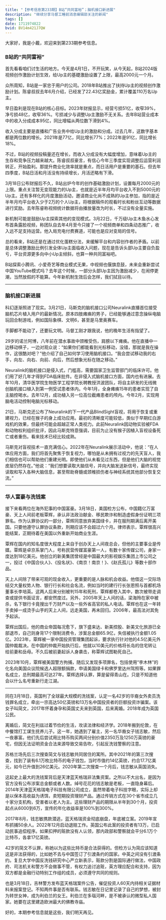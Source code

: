 ```yaml
---
title: "【参考信息第233期】B站“共同富裕”；脑机接口新进展"
description: "继续分享马督工睡前消息编辑部关注的新闻"
tags: []
date: 1711974822
bvid: BV14m421J7QW
---
```

大家好，我是小戴，欢迎来到第233期参考信息。

### B站的“共同富裕”

首先看看咱们讨生活的地方。今天是4月1日，不开玩笑，从今天起，B站2024版视频创作激励计划生效，给Up主的基礎激励设置了上限，最高2000元一个月。

众所周知，B站是一家忠于用户的公司。2018年B站推出了扶持Up主的视频创作激励计划。陈睿叔叔去年6月介绍，已经发了22.43亿奖励金，累计覆盖110万名Up主。

早日盈利是现在B站的核心目标。2023年财报显示，经营亏损51亿，收窄39%，净亏损48亿，收窄36%。亏损减少与调整Up主激励不无关系。去年B站营业成本中的收入分成成本95亿，同比增幅从两位数下滑到4%。

收入分成主要是直播和广告业务中给Up主的激励和分成。过去几年，这数字基本都是两位数的增长。2021年是77亿，同比增长77%；2022年是91亿，同比增长18%。

不过，B站的视频投稿量还在增长，而收入分成没有大幅度增加，意味着Up主的生存和竞争压力越来越大。陈睿叔叔豪言，有信心今年三季度实现调整后运营利润转正，开始盈利。那提升商业化效率就是重点，而日活用户是重要的基石。但去年四季度，B站日活和月活没有持续增长，月活还略有下滑。

3月18日公布财报后不久，B站出炉今年的创作基础激励计划，设置每月2000元的上限。重点关注暂无变现能力的Up主，也就是近半年月均平台收入不到5000元的Up主。还有多样化的月度激励活动，邀请商业化尚不成熟的Up主参加，指的是近半年月均平台收入少于2万的个人Up主，将根据稿件的观看时长和粉丝互动等数据进行奖励。去年陈睿称视频统计数据将由播放量改为时长，不过没有全量实施。

新机制可能是鼓励Up主探索其他的变现模式。3月22日，千万级Up主木鱼水心发布首条露脸视频，称团队自去年4月至今只接了一个视频商单和四条动态推广，收入远不足支持运营。他入局充电付费赛道，可能也是应对变局的信号。

总的看来，B站还是在通过优化蛋糕分法，来缓解平台和内容创作者的矛盾。以前是总体调整激励比例引发全体Up主面临收入问题，现在是告诉头部Up主要自负盈亏，平台资源更多向中小Up主倾斜，也算一种共同富裕吧。

B站探索小腾讯、小爱奇艺等商业模式无果，中视频也偃旗息鼓，未来会重新尝试中国YouTube模式吗？去年这个时候，一部分头部Up主因为激励减少，在闹停更潮，当然放假的不能算。今年新机制生效后会怎样，我们拭目以待。

---

### 脑机接口新进展

科幻逐渐照进了现实。3月21日，马斯克的脑机接口公司Neuralink直播首位接受脑机芯片植入用户的最新情况。原本四肢瘫痪的男子，已经能够通过意念操纵电脑玩回合制游戏，例如国际象棋、文明6，甚至是马里奥赛车。

手脚都不能动了，还要玩文明。马督工刚才跟我说，他的晚年生活有指望了。

29岁的诺兰阿博，八年前在潜水事故中颈椎受伤，肩膀以下瘫痪。他在直播中一边移动棋子，一边对观众说：“如果你们都能看到光标移动，没错，那就是我在操作，这很酷对吧？”他介绍了自己如何学习使用脑机接口。“我会尝试移动我的右手，向左、向右、向前、向后，然后想象光标在随之移动。”

Neuralink的脑机接口是侵入式，门槛高，需要国家卫生监管部门的临床许可。他们用了好几年才得到FDA临床批件。在非侵入式脑机接口方面，国内也有进展。去年10月，清华医学院生物医学工程学院长聘教授洪波团队，将自主研发的无线微创脑机接口植入到第一例受试患者体内。今年1月，全身瘫痪15年的患者实现了自主脑控喝水。去年12月，成功植入另一位高位截瘫患者的颅内。今年2月，实现用脑电活动控制电脑光标移动。

21日，马斯克还公布了Neuralink的下一代产品BlindSight盲视，将用于恢复或重建视力，已经在猴子的身上成功应用。最初的清晰度可能较低，类似于早期红白游戏机的效果，但最终可能会超越正常人类视力。此前Neuralink因动物实验被FDA和动物权利组织批评，因此马斯克特意强调，目前为止没有猴子因植入盲视设备死亡或者重伤。看来技术已经比较成熟。

马斯克对盲视技术一直充满信心。2022年在Neuralink展示活动中，他说：“在人体应用方面，我们将首先聚焦于恢复视力，哪怕是从未拥有过视力的先天盲人，我们相信也可以帮助他们重建光明。即使他们从未看见过东西，但是他们大脑的视觉皮层仍然存在。”他说：“我们想要读取大脑信号，并向大脑发送新信号，最终实现读取和写入各种大脑信息，甚至帮助脊髓或颈椎损伤者与神经系统其他部分恢复交流。”

---

### 华人富豪与洗钱案

接下来看两位在海外犯事的中国富豪。3月18日，美国检方公布，中国籍亿万富豪、天上人间前老板覃辉，承认非法政治献金、移民欺诈和制造虚假身份证明三项罪名。作为认罪协议的一部分，覃辉同意放弃美国绿卡，并在服刑期满后离开美国。只要他遵守认罪协议条款，刑期应该不会超过六个月。律师表示，覃辉很高兴能结案，正期待着在美国以外重新开始商业生涯。

覃辉在国内的知名度很大程度上来自于创办天上人间夜总会，但他的主要事业是传媒。覃辉是卓京系掌门人，号称民营传媒富豪第一人，有数十家传媒公司，身家一度达到18亿美元。他创立的新美集团曾经是中国最大的影视娱乐集团上市公司之一，投过《中国合伙人》、《投名状》、《南京！南京！》、《赵氏孤儿》等数十部作品。

天上人间除了带来可观的现金收入，更重要的是人脉和机会收益。他借这一交际场结交大量权势人物、银行行长和社会名流，例如当时的建行行长张恩照与首都机场董事长李培英。这两人后来分别被判15年和死刑，覃辉都卷入其中，数次被带走调查或提供书面证言，都安然度过。另外，2005年天上人间的话，梁海玲在家中被杀，名下银行卡竟搜出千万财产以及一些外省高官的私人电话。覃辉也在这一年转手卖掉一成烫手山芋的天上人间，远走美国，再未回归。2006年，最高法对其免予起诉。

覃辉出国后，他的商业帝国每况愈下，旗下盛来达、新美控股、新美文化旅游已全部退市，自己则身背17个限制消费令，涉案总金额65.9亿，失信被执行金额1.05亿。2023年，覃辉被一家中国投资管理集团起诉，要求执行针对他的4.5亿美元外国仲裁裁决。在中国的仲裁开始执行后，他就以10美元的价格将长岛的住宅转让给前妻和岳母。不久后被前妻起诉人身袭击，称覃辉试图勒死自己。

2023年10月，覃辉被美国警方拘捕，随后又发现多项罪名，包括使用“李木林”的化名向美国众议院候选人超限额捐款，申请美国绿卡和佛罗里达州驾照等。如果罪名成立，总刑期最高可达27年。覃辉选择认罪，算是留得青山在。只是不知道他会以什么名号重新行走江湖。

---

同在3月18日，英国判了全球最大规模的洗钱案，认定一名42岁的华裔女外卖员洗钱罪名成立，牵出一宗高达50亿英镑和13万名中国投资者的巨额投资诈骗案。该女子叫简文，2017年怀着身孕和英国丈夫来到英国，后来离婚。2018年成为英国公民。

离婚后，简文在利兹过着节俭的生活，攻读法律和经济学。2018年搬到伦敦，在中餐馆打工谋生抚养儿子。这一年，她遇到了雇主，另一名华裔女子钱志敏，然后一夜暴富。他们先后尝试用比特币购买两间分别价值2350万及1250万英镑的豪宅，但因无法证明资金合法来源导致交易告吹，引起反洗钱警察的注意。

苏格兰场先后三次搜查简文与钱志敏共同居住的寓所。其中2021年的第三次搜查，找到了装有6.1万枚比特币的电子钱包，当时市值约14亿英镑，约合17.7亿美元，如今已升值到26亿美元。2020年第二次搜查一个月后，钱志敏从英国消失。

这起史上最大的洗钱案背后是天津蓝天格瑞非法集资案。之所以不大出名，是因为官方没有公布涉案总金额或者人数。绰号花花的钱志敏是老板，一直隐身幕后。2014年天津蓝天格瑞电子科技有限公司成立，虽然带着电子科技字眼，实际上却是以保本高收益为诱饵，卖短期投资理财产品。通过传销方式在30个省市成立几十家分支机构，受害者以老人为主。这些理财产品的期限从半年到30个月，投资起点从6000到6万，宣传的年化收益率是100%到300%。

2017年8月，钱志敏携款潜逃，蓝天格瑞资金彻底崩盘，年底被立案。2019年宣布抓捕50余人。2022年12月启动退赔工作。英国公布此案的投资者有13万，已启动民事追偿程序。如果扣押的赃款没有人认领，那内政部和警察就会平分6.1万个比特币，各拿17亿英镑。

42岁的简文不认罪，称她以为这些比特币是合法获得的。但检方认为简应该知道这是非法获得的，比如她不去与中国签订了引渡条约的国家。中英之间没有引渡条约。复旦大学中国反洗钱研究中心严立新表示，赃款分割是国际通行做法，中国政府、司法机关和警方不会做事不管，有权力追讨追赃，英方理应配合和支持，因为双方都是金融行动特别工作组的成员，必须遵守共同的规则。

也是3月18日，吉林警方发布蓝天格瑞案件公告，催促投资人60天内持相关证据材料来报案登记。不知两件事是否有联系。钱志敏在日记里记录了自己的梦想，被封为转世女神，成为利伯兰的女王。利伯兰在多瑙河畔，是不被承认的微型私人国家。她要在这里建造欧洲最大的佛教寺庙。

好的，本期参考信息就是这些，我们明天再见。

